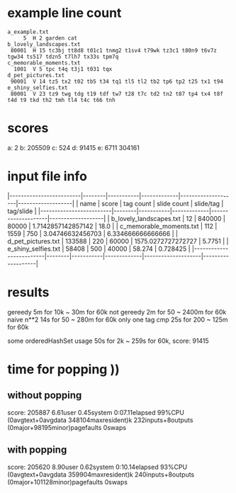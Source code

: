 # example line count
```
a_example.txt
     5  H 2 garden cat
b_lovely_landscapes.txt
 80001  H 15 tc3bj tt8d8 t01c1 tnmg2 t1sv4 t79wk tz3c1 t80n9 t6v7z tgw34 ts517 tdzn5 t7lh7 tx33s tpm7q
c_memorable_moments.txt
  1001  V 5 tpc t4q t3j1 t031 tqx
d_pet_pictures.txt
 90001  V 14 tz5 tx2 t02 tb5 t34 tq1 tl5 tl2 tb2 tp6 tp2 t25 tx1 t94
e_shiny_selfies.txt
 80001  V 23 tz9 twg tdg t19 tdf tw7 t28 t7c td2 tn2 t87 tp4 tx4 t8f t4d t9 tkd th2 tmh tl4 t4c t66 tnh
```

# scores
a: 2
b: 205509
c: 524
d: 91415
e: 6711
   304161

# input file info

|-------------------------|--------|-----------|-------------|--------------------|-------------------|
| name                    | score  | tag count | slide count | slide/tag          | tag/slide         |
|-------------------------|--------|-----------|-------------|--------------------|-------------------|
| b_lovely_landscapes.txt | 12     | 840000    | 80000       | 1.7142857142857142 | 18.0              |
| c_memorable_moments.txt | 112    | 1559      | 750         | 3.04746632456703   | 6.334666666666666 |
| d_pet_pictures.txt      | 133588 | 220       | 60000       | 1575.0272727272727 | 5.7751            |
| e_shiny_selfies.txt     | 58408  | 500       | 40000       | 58.274             | 0.728425          |
|-------------------------|--------|-----------|-------------|--------------------|-------------------|


# results 

gereedy 5m for 10k ~ 30m for 60k
not gereedy 2m for 50 ~ 2400m for 60k
naive n**2 14s for 50 ~ 280m for 60k
only one tag cmp 25s for 200 ~ 125m for 60k

some orderedHashSet usage 50s for 2k ~ 259s for 60k, score: 91415

# time for popping ))
## without popping

score: 205887
6.61user 0.45system 0:07.11elapsed 99%CPU (0avgtext+0avgdata 348104maxresident)k
232inputs+8outputs (0major+98195minor)pagefaults 0swaps

## with popping
score: 205620
8.90user 0.62system 0:10.14elapsed 93%CPU (0avgtext+0avgdata 359904maxresident)k
240inputs+8outputs (0major+101128minor)pagefaults 0swaps

